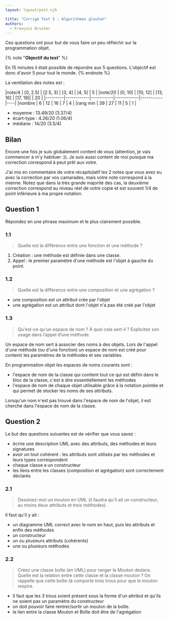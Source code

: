 ```yaml
---
layout: layout/post.njk

title: "Corrigé Test 5 : Algorithmes glouton"
authors:
  - François Brucker
---
```


Ces questions ont pour but de vous faire un peu réfléchir sur la programmation objet.

{% note "**Objectif du test**" %}

En 15 minutes il était possible de répondre aux 5 questions. L'objectif est donc d'avoir 5 pour tout le monde.
{% endnote %}

La ventilation des notes est :

|note/4   | [0, 2.5[   | [2.5, 3]  | ]3, 4]     | ]4, 5[    | 5  |
|note/20  | [0, 10[    | [10, 12]  | [13, 16]   | [17, 19]| | 20 |
|---------|------------|-----------|------------|-----------|----|
|nombre   |  6         |  12        |  16       |  7        | 4  |
|rang min | 39         | 27         | 11        | 5         | 1  |

- moyenne : 13.49/20 (3.37/4)
- écart-type : 4.26/20 (1.06/4)
- médiane : 14/20 (3.5/4)

## Bilan

Encore une fois je suis globalement content de vous (attention, je vais commencer à m'y habituer :)). Je suis aussi content de moi puisque ma correction correspond à peut prêt aux votre.

J'ai mis en commentaire de votre récapitulatif les 2 notes que vous avez eu avec la correction par vos camarades, mais votre note correspond à la mienne. Notez que dans la très grande majorité des cas, la deuxième correction correspond au niveau réel de votre copie et est souvent 1/4 de point inférieure à ma propre notation.

## Question 1

Répondez en une phrase maximum et le plus clairement possible.

### 1.1

> Quelle est la différence entre une fonction et une méthode ?

1. Création : une méthode est définie dans une classe.
2. Appel : le premier paramètre d'une méthode est l'objet à gauche du point.


### 1.2

> Quelle est la différence entre une composition et une agrégation ?

- une composition est un attribut crée par l'objet 
- une agrégation est un attribut dont l'objet n'a pas été créé par l'objet

### 1.3

> Qu'est-ce qu'un espace de nom ? À quoi cela sert-il ? Explicitez son usage dans l’appel d’une méthode.

Un espace de nom sert à associer des noms à des objets. Lors de l'appel d'une méthode (ou d'une fonction) un espace de nom est créé pour contenir les paramètres de la méthodes et ses variables. 

En programmation objet les espaces de noms courants sont :

- l'espace de nom de la classe qui contient tout ce qui est défini dans le bloc de la classe, c'est à dire essentiellement les méthodes
- l'espace de nom de chaque objet utilisable grâce à la notation pointée et qui permet de stocker les noms de ses attributs.

Lorsqu'un nom n'est pas trouvé dans l'espace de nom de l'objet, il est cherché dans l'espace de nom de la classe.

## Question 2

Le but des questions suivantes est de vérifier que vous savez :

- écrire une description UML avec des attributs, des méthodes et leurs signatures
- avoir un tout cohérent : les attributs sont utilisés par les méthodes et leurs types correspondent
- chaque classe a un constructeur
- les liens entre les classes (composition et agrégation) sont correctement déclarés


### 2.1

> Dessinez-moi un mouton en UML (il faudra qu'il ait un constructeur, au moins deux attributs et trois méthodes).

Il faut qu'il y ait :

- un diagramme UML correct avec le nom en haut, puis les attributs et enfin des méthodes
- un constructeur
- un ou plusieurs attributs (cohérents)
- une ou plusieurs méthodes

### 2.2

> Créez une classe boîte (en UML) pour ranger le Mouton dedans.  Quelle est la relation entre cette classe et la classe mouton ? On rappelle que cette boîte-là comporte trois trous pour que le mouton respire.

- Il faut que les 3 trous soient présent sous la forme d'un attribut et qu'ils ne soient pas un paramètre du constructeur
- on doit pouvoir faire rentrer/sortir un mouton de la boîte.
- le lien entre la classe Mouton et Boîte doit être de l'agrégation


